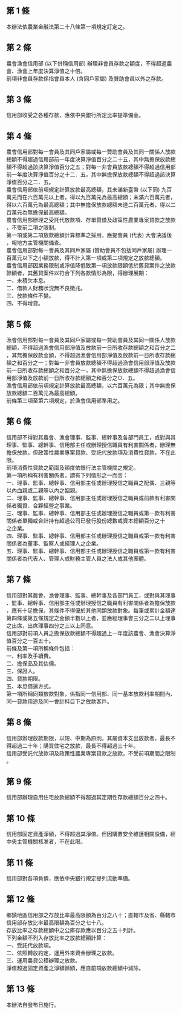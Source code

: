 第 1 條
-------
本辦法依農業金融法第二十八條第一項規定訂定之。

第 2 條
-------
農會漁會信用部 (以下併稱信用部) 辦理非會員存款之額度，不得超過農  
會、漁會上年度決算淨值之十倍。  
前項非會員存款係指會員本人 (含同戶家屬) 及贊助會員以外之存款。

第 3 條
-------
信用部收受之各種存款，應依中央銀行所定比率提準備金。

第 4 條
-------
農會信用部對每一會員及其同戶家屬或每一贊助會員及其同一關係人放款  
總額不得超過信用部前一年度決算淨值百分之二十五，其中無擔保放款總  
額不得超過該決算淨值百分之五；對每一非會員放款總額不得超過信用部  
前一年度決算淨值百分之十二．五，其中無擔保放款總額不得超過該決算  
淨值百分之二．五。  
農會信用部依前項規定計算放款最高總額，其未滿新臺幣 (以下同) 九百  
萬元而在六百萬元以上者，得以九百萬元為最高總額；未滿六百萬元者，  
得以六百萬元為最高總額；其中無擔保放款總額未達二百萬元者，得以二  
百萬元為無擔保最高總額。  
農會信用部辦理之受託代放款項、存單質借及政策性農業專案貸款之放款  
，不受前二項之限制。  
第一項或第二項放款總額計算標準之採用，應提會員 (代表) 大會決議後  
，報地方主管機關備查。  
農會信用部對每一會員及其同戶家屬 (贊助會員不包括同戶家屬) 辦理一  
百萬元以下之小額放款，得不計入第一項或第二項規定之放款總額。  
農會信用部因業務限制或淨值降低致第一項放款限額低於舊貸案件之放款  
餘額者，其舊貸案件以符合下列各款情形為限，得辦理展期：  
一、未積欠本息。  
二、借款人財務狀況無不良徵兆。  
三、放款條件不變。  
四、不得增貸。

第 5 條
-------
漁會信用部對每一會員及其同戶家屬或每一贊助會員及其同一關係人放款  
總額，不得超過漁會信用部淨值及放款前一日所收存款總額之和百分之二  
，其無擔保放款金額，不得超過漁會信用部淨值及放款前一日所收存款總  
額之和百分之一；對每一非會員放款總額不得超過漁會信用部淨值及放款  
前一日所收存款總額之和百分之一，其中無擔保放款總額不得超過漁會信  
用部淨值及放款前一日所收存款總額之和百分之○．五。  
漁會信用部依前項規定計算放款最高總額，以六百萬元為限；其中無擔保  
放款總額二百萬元為最高總額。  
前條第三項至第六項規定，於漁會信用部準用之。

第 6 條
-------
信用部不得對其農會、漁會理事、監事、總幹事及各部門員工，或對與其  
理事、監事、總幹事、信用部主任或辦理授信職員有利害關係者，辦理無  
擔保放款。但政策性農業專案貸款、受託代放款項及消費性貸款，不在此  
限。  
前項消費性貸款之範圍及額度依銀行法主管機關之規定。  
第一項所稱有利害關係者，謂有下列情形之一而言：  
一、理事、監事、總幹事、信用部主任或辦理授信之職員之配偶、三親等  
    以內血親或二親等以內之姻親。  
二、理事、監事、總幹事、信用部主任或辦理授信之職員或前款有利害關  
    係者獨資、合夥經營之事業。  
三、理事、監事、總幹事、信用部主任或辦理授信之職員或第一款有利害  
    關係者單獨或合計持有超過公司已發行股份總數或資本總額百分之十  
    之企業。  
四、理事、監事、總幹事、信用部主任或辦理授信之職員或第一款有利害  
    關係者為董事、監察人或經理人之企業。  
五、理事、監事、總幹事、信用部主任或辦理授信之職員或第一款有利害  
    關係者為代表人、管理人或財務主管人員之法人或其他團體。

第 7 條
-------
信用部對其農會、漁會理事、監事、總幹事及各部門員工，或對與其理事  
、監事、總幹事、信用部主任或辦理授信之職員有利害關係者為擔保放款  
，應有十足擔保，其條件不得優於其他同類放款對象。每筆或累計金額達  
第四條或第五條規定之金額半數以上者，並應經理事會三分之二以上理事  
之出席，出席理事四分之三以上同意。  
信用部對前項人員之擔保放款總額不得超過上一年度該農會、漁會決算淨  
值百分之一百五十。  
前條及第一項所稱條件包括：  
一、利率及手續費。  
二、擔保品及其估價。  
三、保證人。  
四、貸款期限。  
五、本息償還方式。  
第一項所稱同類放款對象，係指同一信用部、同一基本放款利率期間內、  
同一貸款用途及同一會計科目下之放款客戶。

第 8 條
-------
信用部辦理放款期限，以短、中期為原則。其屬資本支出放款者，最長不  
得超過二十年；購買住宅之放款，最長不得超過三十年。  
信用部受託代放款項及政策性農業專案貸款之放款，不受前項期間之限制  
。

第 9 條
-------
信用部辦理自用住宅放款總額不得超過其定期性存款總額百分之四十。

第 10 條
--------
信用部固定資產淨額，不得超過其淨值。但因購置安全維護相關設備，經  
中央主管機關核准者，不在此限。

第 11 條
--------
信用部對各項負債，應依中央銀行規定提列流動準備。

第 12 條
--------
鄉鎮地區信用部之存放比率最高限額為百分之八十；直轄市及省、縣轄市  
信用部存放比率最高限額為百分之七十八。  
存放比率之存款總額中之公庫存款應以百分之五十列計。  
下列金額不列入存放比率之放款總額計算：  
一、受託代放款項。  
二、依照轉放約定，運用外來資金辦理之放款。  
三、運用農貸公積辦理之放款。  
淨值超過固定資產之淨額餘額，應自前項放款總額中減除。

第 13 條
--------
本辦法自發布日施行。

